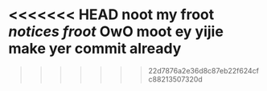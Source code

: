 <<<<<<< HEAD
noot my froot
*notices froot* OwO
moot
ey yijie make yer commit already
=======

>>>>>>> 22d7876a2e36d8c87eb22f624cfc88213507320d
